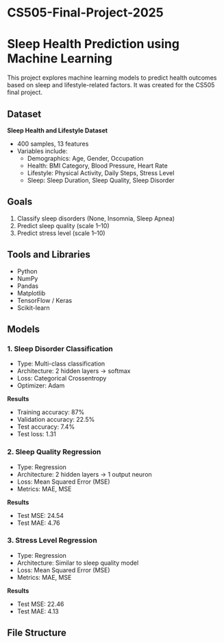 # CS505-Final-Project-2025

# Sleep Health Prediction using Machine Learning

This project explores machine learning models to predict health outcomes based on sleep and lifestyle-related factors. It was created for the CS505 final project.

## Dataset

**Sleep Health and Lifestyle Dataset**
- 400 samples, 13 features
- Variables include:
  - Demographics: Age, Gender, Occupation
  - Health: BMI Category, Blood Pressure, Heart Rate
  - Lifestyle: Physical Activity, Daily Steps, Stress Level
  - Sleep: Sleep Duration, Sleep Quality, Sleep Disorder

## Goals

1. Classify sleep disorders (None, Insomnia, Sleep Apnea)
2. Predict sleep quality (scale 1–10)
3. Predict stress level (scale 1–10)

## Tools and Libraries

- Python
- NumPy
- Pandas
- Matplotlib
- TensorFlow / Keras
- Scikit-learn

## Models

### 1. Sleep Disorder Classification

- Type: Multi-class classification
- Architecture: 2 hidden layers → softmax
- Loss: Categorical Crossentropy
- Optimizer: Adam

**Results**
- Training accuracy: 87%
- Validation accuracy: 22.5%
- Test accuracy: 7.4%
- Test loss: 1.31

### 2. Sleep Quality Regression

- Type: Regression
- Architecture: 2 hidden layers → 1 output neuron
- Loss: Mean Squared Error (MSE)
- Metrics: MAE, MSE

**Results**
- Test MSE: 24.54
- Test MAE: 4.76

### 3. Stress Level Regression

- Type: Regression
- Architecture: Similar to sleep quality model
- Loss: Mean Squared Error (MSE)
- Metrics: MAE, MSE

**Results**
- Test MSE: 22.46
- Test MAE: 4.13

## File Structure

